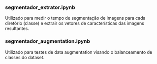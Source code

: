 ### segmentador_extrator.ipynb
Utilizado para medir o tempo de segmentação de imagens para cada diretório (classe) e extrair os vetores de características das imagens resultantes.

### segmentador_augmentation.ipynb
Utilizado para testes de data augmentation visando o balanceamento de classes do dataset.
